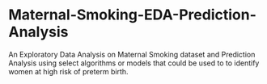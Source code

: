 # Maternal-Smoking-EDA-Prediction-Analysis
An Exploratory Data Analysis on Maternal Smoking dataset and Prediction Analysis using select algorithms or models that could be used to to identify women at high risk of preterm birth.
